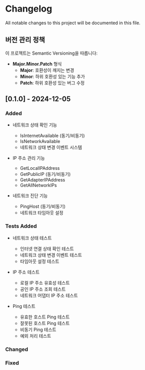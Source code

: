 # Changelog

All notable changes to this project will be documented in this file.

## 버전 관리 정책

이 프로젝트는 Semantic Versioning을 따릅니다:

- **Major.Minor.Patch** 형식
  - **Major**: 호환성이 깨지는 변경
  - **Minor**: 하위 호환성 있는 기능 추가
  - **Patch**: 하위 호환성 있는 버그 수정

## [0.1.0] - 2024-12-05

### Added

- 네트워크 상태 확인 기능
  - IsInternetAvailable (동기/비동기)
  - IsNetworkAvailable
  - 네트워크 상태 변경 이벤트 시스템

- IP 주소 관리 기능
  - GetLocalIPAddress
  - GetPublicIP (동기/비동기)
  - GetAdapterIPAddress
  - GetAllNetworkIPs

- 네트워크 진단 기능
  - PingHost (동기/비동기)
  - 네트워크 타임아웃 설정

### Tests Added
- 네트워크 상태 테스트
  - 인터넷 연결 상태 확인 테스트
  - 네트워크 상태 변경 이벤트 테스트
  - 타임아웃 설정 테스트

- IP 주소 테스트
  - 로컬 IP 주소 유효성 테스트
  - 공인 IP 주소 조회 테스트
  - 네트워크 어댑터 IP 주소 테스트

- Ping 테스트
  - 유효한 호스트 Ping 테스트
  - 잘못된 호스트 Ping 테스트
  - 비동기 Ping 테스트
  - 예외 처리 테스트

### Changed

### Fixed